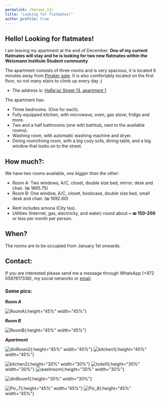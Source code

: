 ```yaml
---
permalink: /haraaz_13/
title: "Looking for flatmates!"
author_profile: true
---
```


## Hello! Looking for flatmates!

I am leaving my apartment at the end of December. **One
of my current flatmates will stay and he is looking for two new
flatmates within the Weizmann Institute Student community**

The apartment consists of three rooms and is very spacious, it 
is located 6 minutes away from [Pinsker gate](https://goo.gl/maps/D7dxkSJ373yFixWW7).
It is also comfortably located on the first floor, so not many stairs to climb up every day ;)

- The address is: [HaRa'az Street 13, apartment 1](https://goo.gl/maps/MSEeAwBXmPQcwVJu5)

The apartment has:

- Three bedrooms. (One for each).
- Fully equipped kitchen, with microwave, oven, gas stove, fridge and more.
- Two and a half bathrooms (one with bathtub, next to the available rooms).
- Washing room, with automatic washing machine and dryer.
- Dining room/living room, with a big cozy sofa, dining table, and a big window 
that looks on to the street.

## How much?:

We have two rooms available, *one bigger than the other*:

- Room A: Two windows, A/C, closet, double size bed, mirror, desk and chair. (₪ 1865.75)
- Room B: One window, A/C, closet, bookcase, double size bed, small desk and chair. (₪ 1692.60)

* Rent includes arnona (City tax).
* Utilities (Internet, gas, electricity, and water) round about **~ ₪ 150-200** or less per month per person. 

## When?

The rooms are to be occupied from January 1st onwards.

## Contact:

If you are interested please send me a message through WhatsApp (+972 0587817336), my social networks or [email](mailto:angel.campos@weizmann.ac.il).

### Some pics:

***Room A***

![RoomA](https://user-images.githubusercontent.com/9357097/138926315-28c9997b-1150-4f5b-b2aa-70e91298cb08.jpg){:height="45%" width="45%"}

***Room B***

![RoomB](https://user-images.githubusercontent.com/9357097/111628289-bc8e1780-87f8-11eb-82ce-cd607eaa6e9c.jpeg){:height="45%" width="45%"} 

***Apartment***

![dinRoom2](https://user-images.githubusercontent.com/9357097/81887392-9ce8eb80-9564-11ea-8eec-e2a310b0f66a.jpg){:height="45%" width="45%"} ![kitchen1](https://user-images.githubusercontent.com/9357097/81887404-a4a89000-9564-11ea-92ad-1a735788d3c5.jpg){:height="45%" width="45%"} 

![kitchen2](https://user-images.githubusercontent.com/9357097/81887637-34e6d500-9565-11ea-8324-fa11cccece7c.jpg){:height="30%" width="30%"}  ![toilet1](https://user-images.githubusercontent.com/9357097/81887615-27c9e600-9565-11ea-981a-76b4041dfb91.jpg){:height="30%" width="30%"} ![washroom](https://user-images.githubusercontent.com/9357097/81887626-2dbfc700-9565-11ea-9e32-7254d9eac184.jpg){:height="30%" width="30%"}

![dinRoom1](https://user-images.githubusercontent.com/9357097/81887373-9195c000-9564-11ea-8e91-8f4608380455.jpg){:height="30%" width="30%"} 

![Pic_7](https://user-images.githubusercontent.com/9357097/138925679-c7571224-5b05-411e-bf55-a44e2c6d11c5.jpg){:height="45%" width="45%"} ![Pic_8](https://user-images.githubusercontent.com/9357097/138925681-36e3cdb5-0a04-4963-af0b-e90cdc84070c.jpg){:height="45%" width="45%"}
